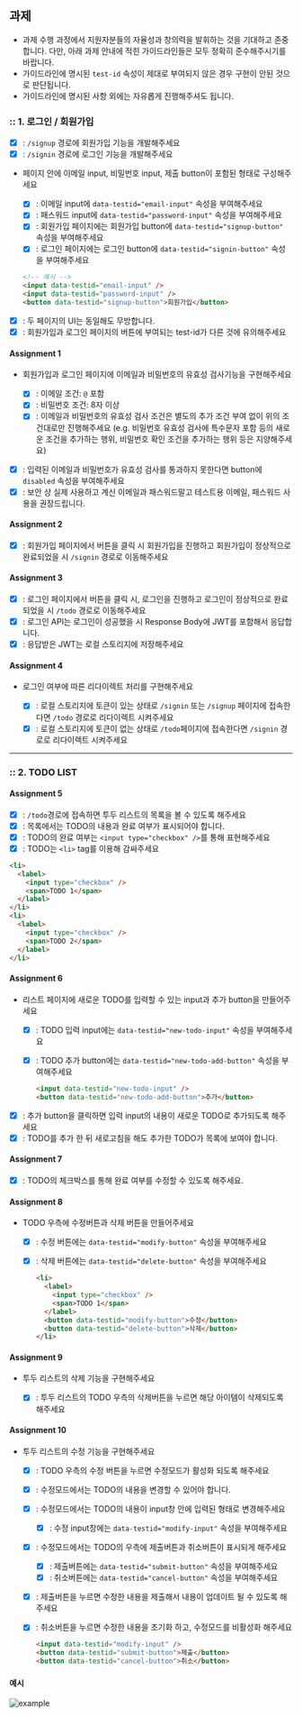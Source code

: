 ## 과제

- 과제 수행 과정에서 지원자분들의 자율성과 창의력을 발휘하는 것을 기대하고 존중합니다. 다만, 아래 과제 안내에 적힌 가이드라인들은 모두 정확히 준수해주시기를 바랍니다.
- 가이드라인에 명시된 `test-id` 속성이 제대로 부여되지 않은 경우 구현이 안된 것으로 판단됩니다.
- 가이드라인에 명시된 사항 외에는 자유롭게 진행해주셔도 됩니다.

### :: 1. 로그인 / 회원가입

- [x] : `/signup` 경로에 회원가입 기능을 개발해주세요
- [x] : `/signin` 경로에 로그인 기능을 개발해주세요
- 페이지 안에 이메일 input, 비밀번호 input, 제출 button이 포함된 형태로 구성해주세요

  - [x] : 이메일 input에 `data-testid="email-input"` 속성을 부여해주세요
  - [x] : 패스워드 input에 `data-testid="password-input"` 속성을 부여해주세요
  - [x] : 회원가입 페이지에는 회원가입 button에 `data-testid="signup-button"` 속성을 부여해주세요
  - [x] : 로그인 페이지에는 로그인 button에 `data-testid="signin-button"` 속성을 부여해주세요

  ```html
  <!-- 예시 -->
  <input data-testid="email-input" />
  <input data-testid="password-input" />
  <button data-testid="signup-button">회원가입</button>
  ```

- [x] : 두 페이지의 UI는 동일해도 무방합니다.
- [x] : 회원가입과 로그인 페이지의 버튼에 부여되는 test-id가 다른 것에 유의해주세요

#### Assignment 1

- 회원가입과 로그인 페이지에 이메일과 비밀번호의 유효성 검사기능을 구현해주세요

  - [x] : 이메일 조건: `@` 포함
  - [x] : 비밀번호 조건: 8자 이상
  - [x] : 이메일과 비밀번호의 유효성 검사 조건은 별도의 추가 조건 부여 없이 위의 조건대로만 진행해주세요 (e.g. 비밀번호 유효성 검사에 특수문자 포함 등의 새로운 조건을 추가하는 행위, 비밀번호 확인 조건을 추가하는 행위 등은 지양해주세요)

- [x] : 입력된 이메일과 비밀번호가 유효성 검사를 통과하지 못한다면 button에 `disabled` 속성을 부여해주세요
- [x] : 보안 상 실제 사용하고 계신 이메일과 패스워드말고 테스트용 이메일, 패스워드 사용을 권장드립니다.

#### Assignment 2

- [x] : 회원가입 페이지에서 버튼을 클릭 시 회원가입을 진행하고 회원가입이 정상적으로 완료되었을 시 `/signin` 경로로 이동해주세요

#### Assignment 3

- [x] : 로그인 페이지에서 버튼을 클릭 시, 로그인을 진행하고 로그인이 정상적으로 완료되었을 시 `/todo` 경로로 이동해주세요
- [x] : 로그인 API는 로그인이 성공했을 시 Response Body에 JWT를 포함해서 응답합니다.
- [x] : 응답받은 JWT는 로컬 스토리지에 저장해주세요

#### Assignment 4

- 로그인 여부에 따른 리다이렉트 처리를 구현해주세요

  - [x] : 로컬 스토리지에 토큰이 있는 상태로 `/signin` 또는 `/signup` 페이지에 접속한다면 `/todo` 경로로 리다이렉트 시켜주세요
  - [x] : 로컬 스토리지에 토큰이 없는 상태로 `/todo`페이지에 접속한다면 `/signin` 경로로 리다이렉트 시켜주세요

---

### :: 2. TODO LIST

#### Assignment 5

- [x] : `/todo`경로에 접속하면 투두 리스트의 목록을 볼 수 있도록 해주세요
- [x] : 목록에서는 TODO의 내용과 완료 여부가 표시되어야 합니다.
- [x] : TODO의 완료 여부는 `<input type="checkbox" />`를 통해 표현해주세요
- [x] : TODO는 `<li>` tag를 이용해 감싸주세요

```html
<li>
  <label>
    <input type="checkbox" />
    <span>TODO 1</span>
  </label>
</li>
<li>
  <label>
    <input type="checkbox" />
    <span>TODO 2</span>
  </label>
</li>
```

#### Assignment 6

- 리스트 페이지에 새로운 TODO를 입력할 수 있는 input과 추가 button을 만들어주세요

  - [x] : TODO 입력 input에는 `data-testid="new-todo-input"` 속성을 부여해주세요
  - [x] : TODO 추가 button에는 `data-testid="new-todo-add-button"` 속성을 부여해주세요

    ```html
    <input data-testid="new-todo-input" />
    <button data-testid="new-todo-add-button">추가</button>
    ```

- [x] : 추가 button을 클릭하면 입력 input의 내용이 새로운 TODO로 추가되도록 해주세요
- [x] : TODO를 추가 한 뒤 새로고침을 해도 추가한 TODO가 목록에 보여야 합니다.

#### Assignment 7

- [x] : TODO의 체크박스를 통해 완료 여부를 수정할 수 있도록 해주세요.

#### Assignment 8

- TODO 우측에 수정버튼과 삭제 버튼을 만들어주세요

  - [x] : 수정 버튼에는 `data-testid="modify-button"` 속성을 부여해주세요
  - [x] : 삭제 버튼에는 `data-testid="delete-button"` 속성을 부여해주세요

    ```html
    <li>
      <label>
        <input type="checkbox" />
        <span>TODO 1</span>
      </label>
      <button data-testid="modify-button">수정</button>
      <button data-testid="delete-button">삭제</button>
    </li>
    ```

#### Assignment 9

- 투두 리스트의 삭제 기능을 구현해주세요

  - [x] : 투두 리스트의 TODO 우측의 삭제버튼을 누르면 해당 아이템이 삭제되도록 해주세요

#### Assignment 10

- 투두 리스트의 수정 기능을 구현해주세요

  - [x] : TODO 우측의 수정 버튼을 누르면 수정모드가 활성화 되도록 해주세요
  - [x] : 수정모드에서는 TODO의 내용을 변경할 수 있어야 합니다.
  - [x] : 수정모드에서는 TODO의 내용이 input창 안에 입력된 형태로 변경해주세요
    - [x] : 수정 input창에는 `data-testid="modify-input"` 속성을 부여해주세요
  - [x] : 수정모드에서는 TODO의 우측에 제출버튼과 취소버튼이 표시되게 해주세요
    - [x] : 제출버튼에는 `data-testid="submit-button"` 속성을 부여해주세요
    - [x] : 취소버튼에는 `data-testid="cancel-button"` 속성을 부여해주세요
  - [x] : 제출버튼을 누르면 수정한 내용을 제출해서 내용이 업데이트 될 수 있도록 해주세요
  - [x] : 취소버튼을 누르면 수정한 내용을 초기화 하고, 수정모드를 비활성화 해주세요

    ```html
    <input data-testid="modify-input" />
    <button data-testid="submit-button">제출</button>
    <button data-testid="cancel-button">취소</button>
    ```

#### 예시

![example](https://user-images.githubusercontent.com/110355087/214471527-bd8037b9-f2dd-4db0-ade0-3d5ce27a6c0c.gif)
